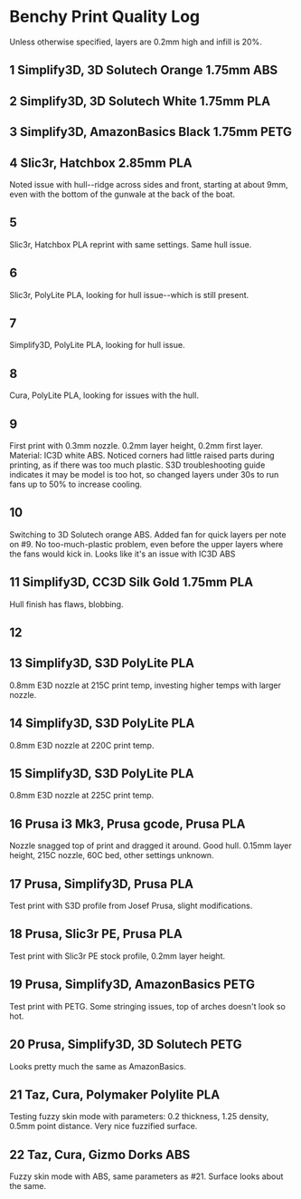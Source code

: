 Benchy Print Quality Log
========================

Unless otherwise specified, layers are 0.2mm high and infill is 20%.

## 1 Simplify3D, 3D Solutech Orange 1.75mm ABS

## 2 Simplify3D, 3D Solutech White 1.75mm PLA

## 3 Simplify3D, AmazonBasics Black 1.75mm PETG

## 4 Slic3r, Hatchbox 2.85mm PLA

Noted issue with hull--ridge across sides and
front, starting at about 9mm, even with the bottom of the gunwale at
the back of the boat.

## 5

Slic3r, Hatchbox PLA reprint with same settings. Same hull issue.

## 6

Slic3r, PolyLite PLA, looking for hull issue--which is still present.

## 7

Simplify3D, PolyLite PLA, looking for hull issue.

## 8

Cura, PolyLite PLA, looking for issues with the hull.

## 9

First print with 0.3mm nozzle. 0.2mm layer height, 0.2mm first layer.
Material: IC3D white ABS. Noticed corners had little raised parts
during printing, as if there was too much plastic. S3D troubleshooting
guide indicates it may be model is too hot, so changed layers under
30s to run fans up to 50% to increase cooling.

## 10

Switching to 3D Solutech orange ABS. Added fan for quick layers per
note on #9. No too-much-plastic problem, even before the upper layers
where the fans would kick in. Looks like it's an issue with IC3D ABS

## 11 Simplify3D, CC3D Silk Gold 1.75mm PLA

Hull finish has flaws, blobbing.

## 12

## 13 Simplify3D, S3D PolyLite PLA

0.8mm E3D nozzle at 215C print temp, investing higher temps with
larger nozzle.

## 14 Simplify3D, S3D PolyLite PLA

0.8mm E3D nozzle at 220C print temp.

## 15 Simplify3D, S3D PolyLite PLA

0.8mm E3D nozzle at 225C print temp.

## 16 Prusa i3 Mk3, Prusa gcode, Prusa PLA

Nozzle snagged top of print and dragged it around. Good hull. 0.15mm
layer height, 215C nozzle, 60C bed, other settings unknown.

## 17 Prusa, Simplify3D, Prusa PLA

Test print with S3D profile from Josef Prusa, slight modifications.

## 18 Prusa, Slic3r PE, Prusa PLA

Test print with Slic3r PE stock profile, 0.2mm layer height.

## 19 Prusa, Simplify3D, AmazonBasics PETG

Test print with PETG. Some stringing issues, top of arches doesn't
look so hot.

## 20 Prusa, Simplify3D, 3D Solutech PETG

Looks pretty much the same as AmazonBasics.

## 21 Taz, Cura, Polymaker Polylite PLA

Testing fuzzy skin mode with parameters: 0.2 thickness, 1.25 density,
0.5mm point distance. Very nice fuzzified surface.

## 22 Taz, Cura, Gizmo Dorks ABS

Fuzzy skin mode with ABS, same parameters as #21. Surface looks about
the same.

